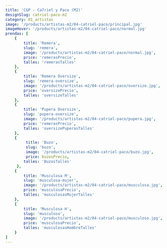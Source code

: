 ```yaml
---
title: 'C&P - Ca7riel y Paco (M2)'
designSlug: catriel-paco-m2
category: 01_artistas
image: '/products/artistas-m2/04-catriel-paco/principal.jpg'
imageHover: '/products/artistas-m2/04-catriel-paco/normal.jpg'
prendas: [
    {   
        title: 'Remera',
        slug: 'remera',          
        image: '/products/artistas-m2/04-catriel-paco/normal.jpg',
        price: 'remerasPrecio',
        talles: 'remerasTalles'
    },
    {
        title: 'Remera Oversize',
        slug: 'remera-oversize',
        image: '/products/artistas-m2/04-catriel-paco/oversize.jpg',
        price: 'oversizePrecio',
        talles: 'oversizeTalles'
    },
    {
        title: 'Pupera Oversize',
        slug: 'pupera-oversize',
        image: '/products/artistas-m2/04-catriel-paco/pupera.jpg',
        price: 'remerasPrecio',
        talles: 'oversizePuperasTalles'
    },
    {
         title: 'Buzo',
         slug: 'buzo',
         image: '/products/artistas-m2/04-catriel-paco/buzo.jpg',
         price: buzosPrecio,
        talles: 'BuzosTalles'
     },
    {
        title: 'Musculosa M',
        slug: 'musculosa-mujer',
        image: '/products/artistas-m2/04-catriel-paco/musculosa.jpg',
        price: 'musculosaPrecio',
        talles: 'musculosasMujerTalles'
    },
    {
        title: 'Musculosa H',
        slug: 'musculoso',
        image: '/products/artistas-m2/04-catriel-paco/musculoso.jpg',
        price: 'musculosaPrecio',
        talles: 'musculosasHombreTalles'
    }
]
---
```

